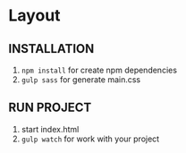 Layout
=============

INSTALLATION
------------

1. `npm install` for create npm dependencies
2. `gulp sass` for generate main.css


RUN PROJECT
-----------
1. start index.html
2. `gulp watch` for work with your project
